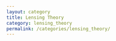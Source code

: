 ```yaml
---
layout: category
title: Lensing Theory
category: lensing_theory
permalink: /categories/lensing_theory/
---
```

